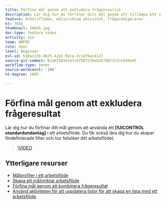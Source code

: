 ```yaml
---
title: Förfina mål genom att exkludera frågeresultat
description: Lär dig hur du förfinar ditt mål genom att tillämpa ett standardundantag i ett arbetsflöde. Du får också lära dig hur du skapar fördefinierade filter och hur felsöker ditt arbetsflödet.
feature: Arbetsflöden, målinriktad aktivitet, frågeredigeraren
kt: 7845
thumbnail: 36826.jpg
doc-type: feature video
activity: use
team: WWFRE
role: User
level: Beginner
exl-id: b10ac23b-8625-42e2-92ce-3c1dfbac4127
source-git-commit: 02a6238163a7c8f887236e03b78673c57c836a45
workflow-type: tm+mt
source-wordcount: '106'
ht-degree: 100%

---
```


# Förfina mål genom att exkludera frågeresultat

Lär dig hur du förfinar ditt mål genom att använda ett **[!UICONTROL standardundantag]** i ett arbetsflöde. Du får också lära dig hur du skapar fördefinierade filter och hur felsöker ditt arbetsflödet.

>[!VIDEO](https://video.tv.adobe.com/v/36826?quality=12)

## Ytterligare resurser

* [Målprofiler i ett arbetsflöde](/help/profile-management/target-profiles-in-a-workflow.md)
* [Skapa ett målinriktat arbetsflöde](/help/process-management/create-a-targeting-workflow.md)
* [Förfina mål genom att kombinera frågeresultat](/help/process-management/refine-targets-by-combining-query-results.md)
* [Använd aktiviteten för att uppdatera listor för att skapa en lista med ett arbetsflöde](/help/process-management/use-the-update-list-activity.md)
